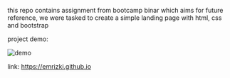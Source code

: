 
this repo contains assignment from bootcamp binar which aims for future reference, we were tasked to create a simple landing page with html, css and bootstrap

project demo: 

![demo](https://media.giphy.com/media/sIfRbtqN6S7otF7u1t/giphy.gif)

link: https://emrizki.github.io

